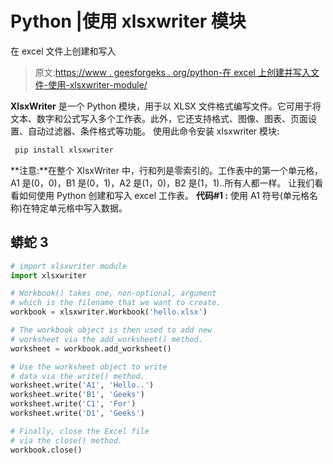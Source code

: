 # Python |使用 xlsxwriter 模块

在 excel 文件上创建和写入

> 原文:[https://www . geesforgeks . org/python-在 excel 上创建并写入文件-使用-xlsxwriter-module/](https://www.geeksforgeeks.org/python-create-and-write-on-excel-file-using-xlsxwriter-module/)

**XlsxWriter** 是一个 Python 模块，用于以 XLSX 文件格式编写文件。它可用于将文本、数字和公式写入多个工作表。此外，它还支持格式、图像、图表、页面设置、自动过滤器、条件格式等功能。
使用此命令安装 xlsxwriter 模块:

```py
 pip install xlsxwriter 
```

**注意:**在整个 XlsxWriter 中，行和列是零索引的。工作表中的第一个单元格，A1 是(0，0)，B1 是(0，1)，A2 是(1，0)，B2 是(1，1)..所有人都一样。
让我们看看如何使用 Python 创建和写入 excel 工作表。
**代码#1 :** 使用 A1 符号(单元格名称)在特定单元格中写入数据。

## 蟒蛇 3

```py
# import xlsxwriter module
import xlsxwriter

# Workbook() takes one, non-optional, argument
# which is the filename that we want to create.
workbook = xlsxwriter.Workbook('hello.xlsx')

# The workbook object is then used to add new
# worksheet via the add_worksheet() method.
worksheet = workbook.add_worksheet()

# Use the worksheet object to write
# data via the write() method.
worksheet.write('A1', 'Hello..')
worksheet.write('B1', 'Geeks')
worksheet.write('C1', 'For')
worksheet.write('D1', 'Geeks')

# Finally, close the Excel file
# via the close() method.
workbook.close()
```